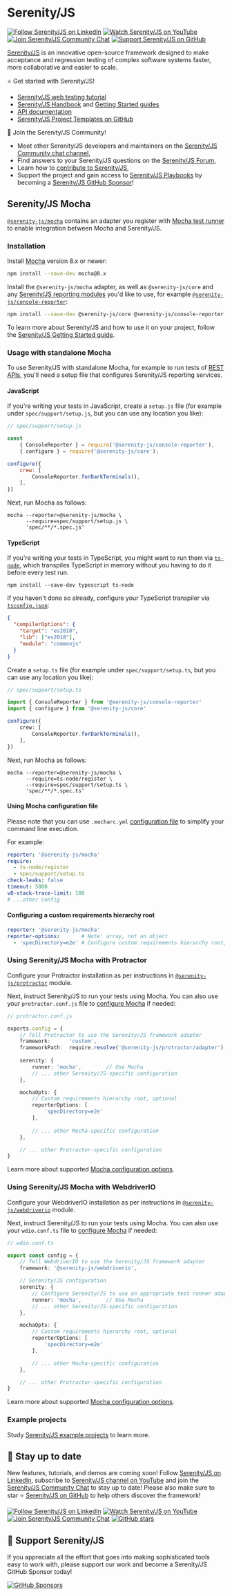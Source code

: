 # Serenity/JS

[![Follow Serenity/JS on LinkedIn](https://img.shields.io/badge/Follow-Serenity%2FJS%20-0077B5?logo=linkedin)](https://www.linkedin.com/company/serenity-js)
[![Watch Serenity/JS on YouTube](https://img.shields.io/badge/Watch-@serenity--js-E62117?logo=youtube)](https://www.youtube.com/@serenity-js)
[![Join Serenity/JS Community Chat](https://img.shields.io/badge/Chat-Serenity%2FJS%20Community-FBD30B?logo=matrix)](https://matrix.to/#/#serenity-js:gitter.im)
[![Support Serenity/JS on GitHub](https://img.shields.io/badge/Support-@serenity--js-703EC8?logo=github)](https://github.com/sponsors/serenity-js)

[Serenity/JS](https://serenity-js.org) is an innovative open-source framework designed to make acceptance and regression testing
of complex software systems faster, more collaborative and easier to scale.

⭐️ Get started with Serenity/JS!
- [Serenity/JS web testing tutorial](https://serenity-js.org/handbook/web-testing/your-first-web-scenario)
- [Serenity/JS Handbook](https://serenity-js.org/handbook) and [Getting Started guides](https://serenity-js.org/handbook/getting-started/)
- [API documentation](https://serenity-js.org/api/core)
- [Serenity/JS Project Templates on GitHub](https://serenity-js.org/handbook/getting-started/project-templates/)

👋 Join the Serenity/JS Community!
- Meet other Serenity/JS developers and maintainers on the [Serenity/JS Community chat channel](https://matrix.to/#/#serenity-js:gitter.im),
- Find answers to your Serenity/JS questions on the [Serenity/JS Forum](https://github.com/orgs/serenity-js/discussions/categories/how-do-i),
- Learn how to [contribute to Serenity/JS](https://serenity-js.org/community/contributing/),
- Support the project and gain access to [Serenity/JS Playbooks](https://github.com/serenity-js/playbooks) by becoming a [Serenity/JS GitHub Sponsor](https://github.com/sponsors/serenity-js)!

## Serenity/JS Mocha

[`@serenity-js/mocha`](https://serenity-js.org/api/mocha/) contains an adapter you register with [Mocha test runner](https://mochajs.org/) to enable integration between Mocha and Serenity/JS.

### Installation

Install [Mocha](https://mochajs.org/) version 8.x or newer:

```sh
npm install --save-dev mocha@8.x
```

Install the `@serenity-js/mocha` adapter, as well as `@serenity-js/core` and any [Serenity/JS reporting modules](https://serenity-js.org/api/console-reporter/) you'd like to use, for example [`@serenity-js/console-reporter`](https://serenity-js.org/api/console-reporter/):

```sh
npm install --save-dev @serenity-js/core @serenity-js/console-reporter @serenity-js/mocha
```

To learn more about Serenity/JS and how to use it on your project, follow the [Serenity/JS Getting Started guide](https://serenity-js.org/handbook/getting-started/).

### Usage with standalone Mocha

To use Serenity/JS with standalone Mocha, for example to run tests of [REST APIs](https://serenity-js/api/rest),
you'll need a setup file that configures Serenity/JS reporting services.

#### JavaScript

If you're writing your tests in JavaScript, create a `setup.js` file (for example under `spec/support/setup.js`, but you can use any location you like):

```javascript
// spec/support/setup.js

const 
    { ConsoleReporter } = require('@serenity-js/console-reporter'),
    { configure } = require('@serenity-js/core');

configure({
    crew: [
        ConsoleReporter.forDarkTerminals(),
    ],
})
```

Next, run Mocha as follows:

```console
mocha --reporter=@serenity-js/mocha \
      --require=spec/support/setup.js \
      'spec/**/*.spec.js'
```

#### TypeScript

If you're writing your tests in TypeScript, you might want to run them via [`ts-node`](https://www.npmjs.com/package/ts-node), which transpiles TypeScript in memory without you having to do it before every test run.

```
npm install --save-dev typescript ts-node
```

If you haven't done so already, configure your TypeScript transpiler via [`tsconfig.json`](https://www.typescriptlang.org/docs/handbook/tsconfig-json.html):

```json
{
  "compilerOptions": {
    "target": "es2018",
    "lib": ["es2018"],
    "module": "commonjs"
  }
}
```

Create a `setup.ts` file (for example under `spec/support/setup.ts`, but you can use any location you like):

```typescript
// spec/support/setup.ts

import { ConsoleReporter } from '@serenity-js/console-reporter'
import { configure } from '@serenity-js/core'

configure({
    crew: [
        ConsoleReporter.forDarkTerminals(),
    ],
})
```

Next, run Mocha as follows: 

```
mocha --reporter=@serenity-js/mocha \
      --require=ts-node/register \
      --require=spec/support/setup.ts \
      'spec/**/*.spec.ts'
```

#### Using Mocha configuration file

Please note that you can use `.mocharc.yml` [configuration file](https://mochajs.org/#configuring-mocha-nodejs)
to simplify your command line execution.

For example:

```yaml title=".mocharc.yml"
reporter: '@serenity-js/mocha'
require:
  - ts-node/register
  - spec/support/setup.ts
check-leaks: false
timeout: 5000
v8-stack-trace-limit: 100
# ...other config
```

#### Configuring a custom requirements hierarchy root

```yaml title=".mocharc.yml"
reporter: '@serenity-js/mocha'
reporter-options:       # Note: array, not an object
  - 'specDirectory=e2e' # Configure custom requirements hierarchy root, such as "e2e"
```

### Using Serenity/JS Mocha with Protractor

Configure your Protractor installation as per instructions in [`@serenity-js/protractor`](https://serenity-js.org/api/protractor/) module.

Next, instruct Serenity/JS to run your tests using Mocha. You can also use your `protractor.conf.js` file to [configure Mocha](https://serenity-js.org/api/mocha-adapter/interface/MochaConfig/) if needed:

```typescript title="protractor.conf.js"
// protractor.conf.js

exports.config = {
    // Tell Protractor to use the Serenity/JS framework adapter
    framework:      'custom',
    frameworkPath:  require.resolve('@serenity-js/protractor/adapter'),
  
    serenity: {
        runner: 'mocha',        // Use Mocha
        // ... other Serenity/JS-specific configuration
    },

    mochaOpts: {
        // Custom requirements hierarchy root, optional 
        reporterOptions: [
            'specDirectory=e2e'
        ],
        
        // ... other Mocha-specific configuration
    },

    // ... other Protractor-specific configuration   
}
```

Learn more about supported [Mocha configuration options](https://serenity-js.org/api/mocha-adapter/interface/MochaConfig/).

### Using Serenity/JS Mocha with WebdriverIO

Configure your WebdriverIO installation as per instructions in [`@serenity-js/webdriverio`](https://serenity-js.org/api/webdriverio/) module.

Next, instruct Serenity/JS to run your tests using Mocha. You can also use your `wdio.conf.ts` file to [configure Mocha](https://serenity-js.org/api/mocha-adapter/interface/MochaConfig/) if needed:

```typescript title="wdio.conf.ts"
// wdio.conf.ts

export const config = {
    // Tell WebdriverIO to use the Serenity/JS framework adapter
    framework: '@serenity-js/webdriverio',

    // Serenity/JS configuration
    serenity: {
        // Configure Serenity/JS to use an appropriate test runner adapter
        runner: 'mocha',        // Use Mocha
        // ... other Serenity/JS-specific configuration
    },

    mochaOpts: {
        // Custom requirements hierarchy root, optional 
        reporterOptions: [
            'specDirectory=e2e'
        ],

        // ... other Mocha-specific configuration
    },

    // ... other Protractor-specific configuration   
}
```

Learn more about supported [Mocha configuration options](https://serenity-js.org/api/mocha-adapter/interface/MochaConfig/).


### Example projects

Study [Serenity/JS example projects](https://github.com/serenity-js/serenity-js/tree/main/examples) to learn more. 

## 📣 Stay up to date

New features, tutorials, and demos are coming soon!
Follow [Serenity/JS on LinkedIn](https://www.linkedin.com/company/serenity-js),
subscribe to [Serenity/JS channel on YouTube](https://www.youtube.com/@serenity-js) and join the [Serenity/JS Community Chat](https://matrix.to/#/#serenity-js:gitter.im) to stay up to date!
Please also make sure to star ⭐️ [Serenity/JS on GitHub](https://github.com/serenity-js/serenity-js) to help others discover the framework!

[![Follow Serenity/JS on LinkedIn](https://img.shields.io/badge/Follow-Serenity%2FJS%20-0077B5?logo=linkedin)](https://www.linkedin.com/company/serenity-js)
[![Watch Serenity/JS on YouTube](https://img.shields.io/badge/Watch-@serenity--js-E62117?logo=youtube)](https://www.youtube.com/@serenity-js)
[![Join Serenity/JS Community Chat](https://img.shields.io/badge/Chat-Serenity%2FJS%20Community-FBD30B?logo=matrix)](https://matrix.to/#/#serenity-js:gitter.im)
[![GitHub stars](https://img.shields.io/github/stars/serenity-js/serenity-js?label=Serenity%2FJS&logo=github&style=badge)](https://github.com/serenity-js/serenity-js)

## 💛 Support Serenity/JS

If you appreciate all the effort that goes into making sophisticated tools easy to work with, please support our work and become a Serenity/JS GitHub Sponsor today!

[![GitHub Sponsors](https://img.shields.io/badge/Support%20@serenity%2FJS-703EC8?style=for-the-badge&logo=github&logoColor=white)](https://github.com/sponsors/serenity-js)
